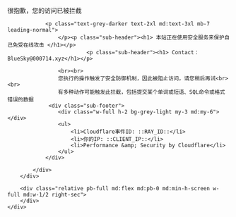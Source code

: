 <html>
<head></head>
<body class="antialiased font-sans">
    <div class="md:flex min-h-screen main-body">
        <div class="w-full md:w-1/2 bg-white flex items-center justify-center left-sec">
            <div class="max-w-sm m-8 content-body">
                <div class="text-black text-5xl md:text-15xl font-black">很抱歉，您的访问已被拦截</div>

                <p class="text-grey-darker text-2xl md:text-3xl mb-7 leading-normal">
                    </p><p class="sub-header"><h1> 本站正在使用安全服务来保护自己免受在线攻击 </h1></p>
                             <p class="sub-header"><h1> Contact：BlueSky@000714.xyz</h1></p>

                    <br><br>
                    您执行的操作触发了安全防御机制，因此被阻止访问，请您稍后再试<br><br>
                    有多种动作可能触发此拦截，包括提交某个单词或短语、SQL命令或格式错误的数据
                 <div class="sub-footer">
                    <div class="w-full h-2 bg-grey-light my-3 md:my-6"></div>
                    <ul>
                        <li>Cloudflare事件ID: ::RAY_ID::</li>
                        <li>你的IP: ::CLIENT_IP::</li>
                        <li>Performance &amp; Security by Cloudflare</li>
                    </ul>
                </div> 

            </div>
        </div>

        <div class="relative pb-full md:flex md:pb-0 md:min-h-screen w-full md:w-1/2 right-sec">
        </div>
    </div>


</body></html>
